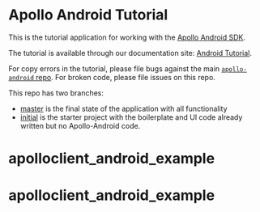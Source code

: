 # Apollo Android Tutorial

This is the tutorial application for working with the [Apollo Android SDK](https://github.com/apollographql/apollo-android).

The tutorial is available through our documentation site: [Android Tutorial](https://www.apollographql.com/docs/android/tutorial/00-introduction/).

For copy errors in the tutorial, please file bugs against the main [`apollo-android` repo](https://github.com/apollographql/apollo-android). For broken code, please file issues on this repo.

This repo has two branches:

* [master](https://github.com/apollographql/apollo-android-tutorial/tree/master) is the final state of the application with all functionality
* [initial](https://github.com/apollographql/apollo-android-tutorial/tree/initial) is the starter project with the boilerplate and UI code already written but no Apollo-Android code.
# apolloclient_android_example
# apolloclient_android_example
